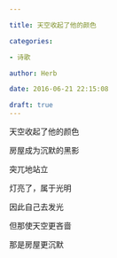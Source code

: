 ```yaml
---

title: 天空收起了他的颜色

categories:

- 诗歌

author: Herb

date: 2016-06-21 22:15:08

draft: true
---
```


天空收起了他的颜色

房屋成为沉默的黑影

突兀地站立

灯亮了，属于光明

因此自己去发光

但那使天空更吝啬

那是房屋更沉默